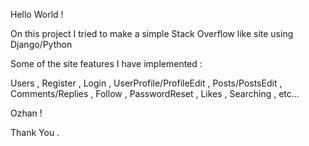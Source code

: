 Hello World !

On this project I tried to make a simple Stack Overflow like site using Django/Python

Some of the site features I have implemented :

Users , Register , Login , UserProfile/ProfileEdit , Posts/PostsEdit , Comments/Replies , Follow , PasswordReset , Likes , Searching , etc...


Ozhan !

Thank You .
